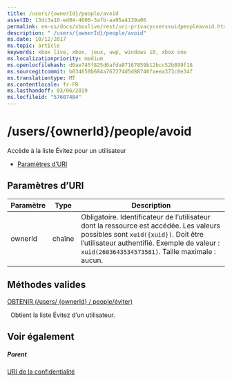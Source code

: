 ```yaml
---
title: /users/{ownerId}/people/avoid
assetID: 13dc3a10-ed04-4600-3afb-aa95a4139a06
permalink: en-us/docs/xboxlive/rest/uri-privacyusersxuidpeopleavoid.html
description: " /users/{ownerId}/people/avoid"
ms.date: 10/12/2017
ms.topic: article
keywords: xbox live, xbox, jeux, uwp, windows 10, xbox one
ms.localizationpriority: medium
ms.openlocfilehash: d0ae745f825d6afda87167859b12bcc52b899f18
ms.sourcegitcommit: b034650b684a767274d5d88746faeea373c8e34f
ms.translationtype: MT
ms.contentlocale: fr-FR
ms.lasthandoff: 03/06/2019
ms.locfileid: "57607484"
---
```

# <a name="usersowneridpeopleavoid"></a>/users/{ownerId}/people/avoid
Accède à la liste Évitez pour un utilisateur

  * [Paramètres d’URI](#ID4EQ)

<a id="ID4EQ"></a>


## <a name="uri-parameters"></a>Paramètres d’URI

| Paramètre| Type| Description|
| --- | --- | --- |
| ownerId| chaîne| Obligatoire. Identificateur de l’utilisateur dont la ressource est accédée. Les valeurs possibles sont <code>xuid({xuid})</code>. Doit être l’utilisateur authentifié. Exemple de valeur : <code>xuid(2603643534573581)</code>. Taille maximale : aucun. |

<a id="ID4ERB"></a>


## <a name="valid-methods"></a>Méthodes valides

[OBTENIR (/users/ {ownerId} / people/éviter)](uri-privacyusersxuidpeopleavoidget.md)

&nbsp;&nbsp;Obtient la liste Évitez d’un utilisateur.

<a id="ID4E2B"></a>


## <a name="see-also"></a>Voir également

<a id="ID4E4B"></a>


##### <a name="parent"></a>Parent

[URI de la confidentialité](atoc-reference-privacyv2.md)

